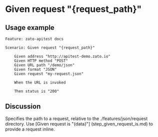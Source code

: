
Given request "{request_path}"
=============================================================================================================

Usage example
-------------

```
Feature: zato-apitest docs

Scenario: Given request "{request_path}"

    Given address "http://apitest-demo.zato.io"
    Given HTTP method "POST"
    Given URL path "/demo/json"
    Given format "JSON"
    Given request "my-request.json"

    When the URL is invoked

    Then status is "200"
```

Discussion
----------

Specifies the path to a request, relative to the ./features/json/request directory.
Use [Given request is "{data}"] (step_given_request_is.md) to provide a request inline.